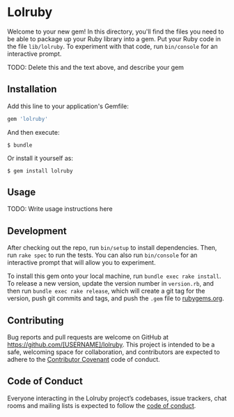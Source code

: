 # Lolruby

Welcome to your new gem! In this directory, you'll find the files you need to be able to package up your Ruby library into a gem. Put your Ruby code in the file `lib/lolruby`. To experiment with that code, run `bin/console` for an interactive prompt.

TODO: Delete this and the text above, and describe your gem

## Installation

Add this line to your application's Gemfile:

```ruby
gem 'lolruby'
```

And then execute:

    $ bundle

Or install it yourself as:

    $ gem install lolruby

## Usage

TODO: Write usage instructions here

## Development

After checking out the repo, run `bin/setup` to install dependencies. Then, run `rake spec` to run the tests. You can also run `bin/console` for an interactive prompt that will allow you to experiment.

To install this gem onto your local machine, run `bundle exec rake install`. To release a new version, update the version number in `version.rb`, and then run `bundle exec rake release`, which will create a git tag for the version, push git commits and tags, and push the `.gem` file to [rubygems.org](https://rubygems.org).

## Contributing

Bug reports and pull requests are welcome on GitHub at https://github.com/[USERNAME]/lolruby. This project is intended to be a safe, welcoming space for collaboration, and contributors are expected to adhere to the [Contributor Covenant](http://contributor-covenant.org) code of conduct.

## Code of Conduct

Everyone interacting in the Lolruby project’s codebases, issue trackers, chat rooms and mailing lists is expected to follow the [code of conduct](https://github.com/[USERNAME]/lolruby/blob/master/CODE_OF_CONDUCT.md).
